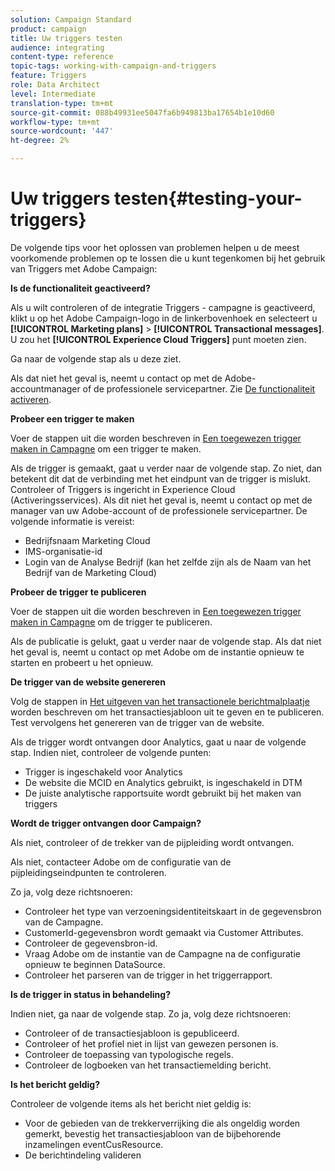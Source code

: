 ```yaml
---
solution: Campaign Standard
product: campaign
title: Uw triggers testen
audience: integrating
content-type: reference
topic-tags: working-with-campaign-and-triggers
feature: Triggers
role: Data Architect
level: Intermediate
translation-type: tm+mt
source-git-commit: 088b49931ee5047fa6b949813ba17654b1e10d60
workflow-type: tm+mt
source-wordcount: '447'
ht-degree: 2%

---
```



# Uw triggers testen{#testing-your-triggers}

De volgende tips voor het oplossen van problemen helpen u de meest voorkomende problemen op te lossen die u kunt tegenkomen bij het gebruik van Triggers met Adobe Campaign:

**Is de functionaliteit geactiveerd?**

Als u wilt controleren of de integratie Triggers - campagne is geactiveerd, klikt u op het Adobe Campaign-logo in de linkerbovenhoek en selecteert u **[!UICONTROL Marketing plans]** > **[!UICONTROL Transactional messages]**. U zou het **[!UICONTROL Experience Cloud Triggers]** punt moeten zien.

Ga naar de volgende stap als u deze ziet.

Als dat niet het geval is, neemt u contact op met de Adobe-accountmanager of de professionele servicepartner. Zie [De functionaliteit activeren](../../integrating/using/configuring-triggers-in-experience-cloud.md#activating-the-functionality).

**Probeer een trigger te maken**

Voer de stappen uit die worden beschreven in [Een toegewezen trigger maken in Campagne](../../integrating/using/using-triggers-in-campaign.md#creating-a-mapped-trigger-in-campaign) om een trigger te maken.

Als de trigger is gemaakt, gaat u verder naar de volgende stap. Zo niet, dan betekent dit dat de verbinding met het eindpunt van de trigger is mislukt. Controleer of Triggers is ingericht in Experience Cloud (Activeringsservices). Als dit niet het geval is, neemt u contact op met de manager van uw Adobe-account of de professionele servicepartner. De volgende informatie is vereist:

* Bedrijfsnaam Marketing Cloud
* IMS-organisatie-id
* Login van de Analyse Bedrijf (kan het zelfde zijn als de Naam van het Bedrijf van de Marketing Cloud)

**Probeer de trigger te publiceren**

Voer de stappen uit die worden beschreven in [Een toegewezen trigger maken in Campagne](../../integrating/using/using-triggers-in-campaign.md#creating-a-mapped-trigger-in-campaign) om de trigger te publiceren.

Als de publicatie is gelukt, gaat u verder naar de volgende stap. Als dat niet het geval is, neemt u contact op met Adobe om de instantie opnieuw te starten en probeert u het opnieuw.

**De trigger van de website genereren**

Volg de stappen in [Het uitgeven van het transactionele berichtmalplaatje](../../integrating/using/using-triggers-in-campaign.md#editing-the-transactional-message-template) worden beschreven om het transactiesjabloon uit te geven en te publiceren. Test vervolgens het genereren van de trigger van de website.

Als de trigger wordt ontvangen door Analytics, gaat u naar de volgende stap. Indien niet, controleer de volgende punten:

* Trigger is ingeschakeld voor Analytics
* De website die MCID en Analytics gebruikt, is ingeschakeld in DTM
* De juiste analytische rapportsuite wordt gebruikt bij het maken van triggers

**Wordt de trigger ontvangen door Campaign?**

Als niet, controleer of de trekker van de pijpleiding wordt ontvangen.

Als niet, contacteer Adobe om de configuratie van de pijpleidingseindpunten te controleren.

Zo ja, volg deze richtsnoeren:

* Controleer het type van verzoeningsidentiteitskaart in de gegevensbron van de Campagne.
* CustomerId-gegevensbron wordt gemaakt via Customer Attributes.
* Controleer de gegevensbron-id.
* Vraag Adobe om de instantie van de Campagne na de configuratie opnieuw te beginnen DataSource.
* Controleer het parseren van de trigger in het triggerrapport.

**Is de trigger in status in behandeling?**

Indien niet, ga naar de volgende stap. Zo ja, volg deze richtsnoeren:

* Controleer of de transactiesjabloon is gepubliceerd.
* Controleer of het profiel niet in lijst van gewezen personen is.
* Controleer de toepassing van typologische regels.
* Controleer de logboeken van het transactiemelding bericht.

**Is het bericht geldig?**

Controleer de volgende items als het bericht niet geldig is:

* Voor de gebieden van de trekkerverrijking die als ongeldig worden gemerkt, bevestig het transactiesjabloon van de bijbehorende inzamelingen eventCusResource.
* De berichtindeling valideren

